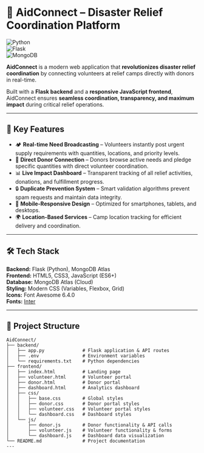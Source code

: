 # 📱 AidConnect – Disaster Relief Coordination Platform  

![Python](https://img.shields.io/badge/Python-3.8%2B-blue?logo=python&logoColor=white)  
![Flask](https://img.shields.io/badge/Flask-Backend-black?logo=flask&logoColor=white)  
![MongoDB](https://img.shields.io/badge/MongoDB-Atlas-green?logo=mongodb&logoColor=white)  

**AidConnect** is a modern web application that **revolutionizes disaster relief coordination** by connecting volunteers at relief camps directly with donors in real-time.  

Built with a **Flask backend** and a **responsive JavaScript frontend**, AidConnect ensures **seamless coordination, transparency, and maximum impact** during critical relief operations.  

---

## 🚀 Key Features  

- 🏕️ **Real-time Need Broadcasting** – Volunteers instantly post urgent supply requirements with quantities, locations, and priority levels.  
- 💝 **Direct Donor Connection** – Donors browse active needs and pledge specific quantities with direct volunteer coordination.  
- 📊 **Live Impact Dashboard** – Transparent tracking of all relief activities, donations, and fulfillment progress.  
- 🔒 **Duplicate Prevention System** – Smart validation algorithms prevent spam requests and maintain data integrity.  
- 📱 **Mobile-Responsive Design** – Optimized for smartphones, tablets, and desktops.  
- 🌍 **Location-Based Services** – Camp location tracking for efficient delivery and coordination.  

---

## 🛠️ Tech Stack  

**Backend:** Flask (Python), MongoDB Atlas  
**Frontend:** HTML5, CSS3, JavaScript (ES6+)  
**Database:** MongoDB Atlas (Cloud)  
**Styling:** Modern CSS (Variables, Flexbox, Grid)  
**Icons:** Font Awesome 6.4.0  
**Fonts:** [Inter](https://fonts.google.com/specimen/Inter)  

---

## 📂 Project Structure  

```plaintext
AidConnect/
├── backend/
│   ├── app.py              # Flask application & API routes
│   ├── .env                # Environment variables
│   └── requirements.txt    # Python dependencies
├── frontend/
│   ├── index.html          # Landing page
│   ├── volunteer.html      # Volunteer portal
│   ├── donor.html          # Donor portal  
│   ├── dashboard.html      # Analytics dashboard
│   ├── css/
│   │   ├── base.css        # Global styles
│   │   ├── donor.css       # Donor portal styles
│   │   ├── volunteer.css   # Volunteer portal styles
│   │   └── dashboard.css   # Dashboard styles
│   └── js/
│       ├── donor.js        # Donor functionality & API calls
│       ├── volunteer.js    # Volunteer functionality & forms
│       └── dashboard.js    # Dashboard data visualization
└── README.md               # Project documentation
---
